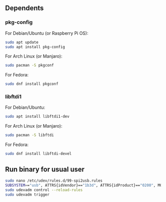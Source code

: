 
## Dependents

### pkg-config

For Debian/Ubuntu (or Raspberry Pi OS):
```bash
sudo apt update
sudo apt install pkg-config
```

For Arch Linux (or Manjaro):
```bash
sudo pacman -S pkgconf
```

For Fedora:
```bash
sudo dnf install pkgconf
```

### libftdi1

For Debian/Ubuntu:
```bash
sudo apt install libftdi1-dev
```
For Arch Linux (or Manjaro):
```bash
sudo pacman -S libftdi
```

For Fedora:
```bash
sudo dnf install libftdi-devel
```

## Run binary for usual user

```bash
sudo nano /etc/udev/rules.d/99-spi2usb.rules
SUBSYSTEM=="usb", ATTRS{idVendor}=="1b3d", ATTRS{idProduct}=="0200", MODE="0666"
sudo udevadm control --reload-rules
sudo udevadm trigger
```
